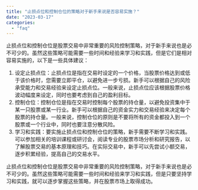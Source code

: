 ```yaml
---
title: "止损点位和控制仓位的策略对于新手来说是否容易实施？"
date: "2023-03-17"
categories: 
  - "faq"
---
```


止损点位和控制仓位是股票交易中非常重要的风险控制策略，对于新手来说也是必不可少的。虽然这些策略可能需要一些时间和经验来学习和实践，但是它们是相对容易实施的，以下是一些具体建议：

1. 设定止损点位：止损点位是指在交易时设定的一个价格，当股票价格达到或低于该价格时，您需要立即平仓，以避免进一步亏损。新手可以根据自己的风险承受能力和交易经验来设定止损点位。一般来说，止损点位应该根据股票价格波动幅度来设定，同时也要考虑到自己的盈利目标。
2. 控制仓位：控制仓位是指在交易时控制每个股票的持仓量，以避免投资集中于某一只股票或某一行业。新手可以根据自己的资金实力和交易经验来决定每个股票的持仓量。一般来说，控制仓位的原则是不要将所有的资金都投入到一个股票或一个行业中，同时也要注意分散风险。
3. 学习和实践：要实施止损点位和控制仓位的策略，新手需要不断学习和实践。可以参加相关的培训课程或研讨会，阅读专业的股票市场分析和研究报告，以了解股票交易的基本原理和技巧。在实际交易中，新手可以先尝试小额交易，逐步积累经验，提高自己的交易水平。

止损点位和控制仓位是股票交易中非常重要的风险控制策略，对于新手来说也是必不可少的。虽然这些策略可能需要一些时间和经验来学习和实践，但是只要坚持学习和实践，就可以逐步掌握这些策略，并在股票市场上取得成功。
